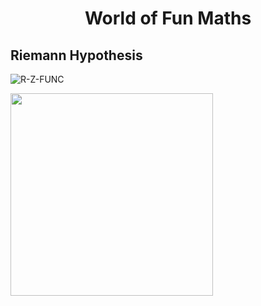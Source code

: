 # <p align="center">World of Fun Maths</p>
## Riemann Hypothesis
![R-Z-FUNC](https://user-images.githubusercontent.com/66701331/182520171-5ea7c3a1-1f43-458f-ad61-98be7ff1485c.png)

<img src= "https://user-images.githubusercontent.com/66701331/182520171-5ea7c3a1-1f43-458f-ad61-98be7ff1485c.png" width="324" height="324">
